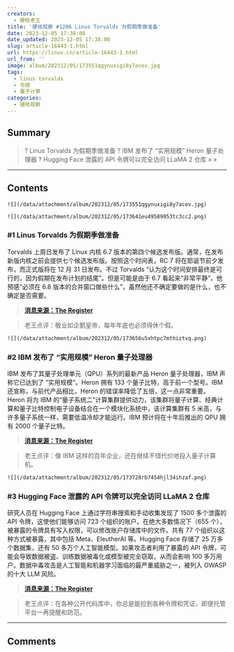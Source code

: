 ```yaml
---
creators:
  - 硬核老王
title: '硬核观察 #1206 Linus Torvalds 为假期季做准备'
date: 2023-12-05 17:38:00
date_updated: 2023-12-05 17:38:00
slug: article-16443-1.html
url: https://linux.cn/article-16443-1.html
url_from: ''
image: album/202312/05/173551qgynuxigi8y7acev.jpg
tags:
  - linus torvalds
  - 令牌
  - 量子计算
categories:
  - 硬核观察
---
```


## Summary

> ? Linus Torvalds 为假期季做准备
> ? IBM 发布了 “实用规模” Heron 量子处理器
> ? Hugging Face 泄露的 API 令牌可以完全访问 LLaMA 2 仓库
> » 
> »

***

<!-- more -->

## Contents

`![](/data/attachment/album/202312/05/173551qgynuxigi8y7acev.jpg)`

`![](/data/attachment/album/202312/05/173641eu49589953tc3cc2.png)`

### #1 Linus Torvalds 为假期季做准备

Torvalds 上周日发布了 Linux 内核 6.7 版本的第四个候选发布版。通常，在发布新版内核之前会提供七个候选发布版。按照这个时间表，RC 7 将在耶诞节前夕发布，而正式版将在 12 月 31 日发布。不过 Torvalds “认为这个时间安排最终是可行的，因为假期在发布计划的结尾”。但是可能是由于 6.7 看起来“非常平静”，他预感“必须在 6.8 版本的合并窗口做些什么”，虽然他还不确定要做的是什么，也不确定是否需要。

> 
> **[消息来源：The Register](https://www.theregister.com/2023/12/04/linux_kernel_6_7_rc4/)**
> 
> 
> 

> 
> 老王点评：敬业如企鹅皇帝，每年年底也必须得休个假。
> 
> 
> 

`![](/data/attachment/album/202312/05/173656u5xhtpc7mthiztvq.png)`

### #2 IBM 发布了 “实用规模” Heron 量子处理器

IBM 发布了其量子处理单元（QPU）系列的最新产品 Heron 量子处理器，IBM 声称它已达到了 “实用规模”。Heron 拥有 133 个量子比特，高于前一个型号。IBM 还宣称，与前代产品相比，Heron 的错误率降低了五倍，这一点非常重要。Heron 将为 IBM 的“量子系统二”计算集群提供动力，该集群将量子计算、经典计算和量子比特控制电子设备结合在一个模块化系统中，该计算集群有 5 米高，与许多量子系统一样，需要低温冷却才能运行。IBM 预计将在十年后推出的 QPU 拥有 2000 个量子比特。

> 
> **[消息来源：The Register](https://www.theregister.com/2023/12/05/ibm_heron_quantum_processor/)**
> 
> 
> 

> 
> 老王点评：像 IBM 这样的百年企业，还在继续不惜代价地投入量子计算机。
> 
> 
> 

`![](/data/attachment/album/202312/05/173728rb7454hjl34ihzaf.png)`

### #3 Hugging Face 泄露的 API 令牌可以完全访问 LLaMA 2 仓库

研究人员在 Hugging Face 上通过字符串搜索和手动收集发现了 1500 多个泄露的 API 令牌，这使他们能够访问 723 个组织的账户。在绝大多数情况下（655 个），被暴露的令牌具有写入权限，可以修改账户存储库中的文件。共有 77 个组织以这种方式被暴露，其中包括 Meta、EleutherAI 等。Hugging Face 存储了 25 万多个数据集，还有 50 多万个人工智能模型。如果攻击者利用了暴露的 API 令牌，可能会导致数据被盗、训练数据被毒化或模型被完全窃取，从而会影响 100 多万用户。数据中毒攻击是人工智能和机器学习面临的最严重威胁之一，被列入 OWASP 的十大 LLM 风险。

> 
> **[消息来源：The Register](https://www.theregister.com/2023/12/04/exposed_hugging_face_api_tokens/)**
> 
> 
> 

> 
> 老王点评：在各种公开代码库中，你总是能捡到各种令牌和凭证，即便托管平台一再提醒和防范。
> 
> 
>

***

## Comments
